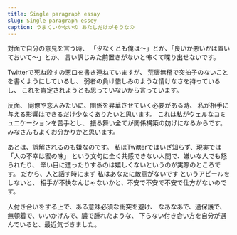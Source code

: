 ```yaml
---
title: Single paragraph essay
slug: Single paragraph essey
caption: うまくいかないの あたしだけがそうなの
---
```


対面で自分の意見を言う時、
「少なくとも俺は〜」とか、「良いか悪いかは置いておいて〜」とか、
言い訳じみた前置きがないと怖くて喋り出せないです。

Twitterで死ね殺すの悪口を書き連ねていますが、
荒唐無稽で突拍子のないことを書くようにしているし、
弱者の負け惜しみのような情けなさを持っているし、
これを肯定されようとも思っていないから言っています。

反面、
同僚や恋人みたいに、関係を昇華させていく必要がある時、
私が相手に与える影響はできるだけ少なくありたいと思います。
これは私がウェルなコミュニケーションを苦手とし、
振る舞い全てが関係構築の妨げになるからです。
みなさんもよくお分かりかと思います。

あとは、誤解されるのも嫌なのです。
私はTwitterではいざ知らず、現実では「人の不幸は蜜の味」
という文句に全く共感できない人間で、嫌いな人でも怒られたり、
辛い目に遭ったりするのは嬉しくないというのが実際のところです。
だから、人と話す時にまず 私はあなたに敵意がないです というアピールをしないと、
相手が不快なんじゃないかと、不安で不安で不安で仕方がないのです。

人付き合いをする上で、ある意味必須な衝突を避け、
なあなあで、過保護で、無頓着で、いいかげんで、膿で腫れたような、
下らない付き合い方を自分が選んでいると、最近気づきました。
